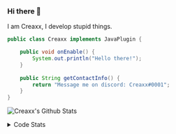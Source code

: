 ### Hi there 👋

I am Creaxx, I develop stupid things. 

```java
public class Creaxx implements JavaPlugin {

    public void onEnable() {
        System.out.println("Hello there!");
    }
    
    public String getContactInfo() {
        return "Message me on discord: Creaxx#0001";
    }
}
```

![Creaxx's Github Stats](https://github-readme-stats.vercel.app/api?username=CreaxxOG&show_icons=true&theme=dark&count_private=true)

<details>
  <summary>Code Stats</summary>

<!--START_SECTION:waka-->
![Code Time](http://img.shields.io/badge/Code%20Time-1%2C445%20hrs%2049%20mins-blue)

![Lines of code](https://img.shields.io/badge/From%20Hello%20World%20I%27ve%20Written-792.0%20thousand%20lines%20of%20code-blue)

**🐱 My GitHub Data** 

> 📦 104.7 kB Used in GitHub's Storage 
 > 
> 🏆 2,775 Contributions in the Year 2023
 > 
> 🚫 Not Opted to Hire
 > 
> 📜 4 Public Repositories 
 > 
> 🔑 4 Private Repositories 
 > 
**I'm a Night 🦉** 

```text
🌞 Morning                459 commits         ██░░░░░░░░░░░░░░░░░░░░░░░   06.99 % 
🌆 Daytime                2724 commits        ██████████░░░░░░░░░░░░░░░   41.47 % 
🌃 Evening                3216 commits        ████████████░░░░░░░░░░░░░   48.96 % 
🌙 Night                  170 commits         █░░░░░░░░░░░░░░░░░░░░░░░░   02.59 % 
```
📅 **I'm Most Productive on Saturday** 

```text
Monday                   827 commits         ███░░░░░░░░░░░░░░░░░░░░░░   12.59 % 
Tuesday                  914 commits         ███░░░░░░░░░░░░░░░░░░░░░░   13.91 % 
Wednesday                972 commits         ████░░░░░░░░░░░░░░░░░░░░░   14.80 % 
Thursday                 1026 commits        ████░░░░░░░░░░░░░░░░░░░░░   15.62 % 
Friday                   628 commits         ██░░░░░░░░░░░░░░░░░░░░░░░   09.56 % 
Saturday                 1101 commits        ████░░░░░░░░░░░░░░░░░░░░░   16.76 % 
Sunday                   1101 commits        ████░░░░░░░░░░░░░░░░░░░░░   16.76 % 
```


📊 **This Week I Spent My Time On** 

```text
💬 Programming Languages: 
Java                     11 hrs 3 mins       █████████████████████░░░░   83.36 % 
Kotlin                   44 mins             █░░░░░░░░░░░░░░░░░░░░░░░░   05.65 % 
Gradle                   24 mins             █░░░░░░░░░░░░░░░░░░░░░░░░   03.03 % 
Groovy                   20 mins             █░░░░░░░░░░░░░░░░░░░░░░░░   02.57 % 
XML                      19 mins             █░░░░░░░░░░░░░░░░░░░░░░░░   02.48 % 

🔥 Editors: 
IntelliJ                 13 hrs 15 mins      █████████████████████████   100.00 % 
```

**I Mostly Code in Java** 

```text
Java                     60 repos            ███████████████████░░░░░░   75.95 % 
Kotlin                   10 repos            ███░░░░░░░░░░░░░░░░░░░░░░   12.66 % 
TypeScript               4 repos             █░░░░░░░░░░░░░░░░░░░░░░░░   05.06 % 
CSS                      2 repos             █░░░░░░░░░░░░░░░░░░░░░░░░   02.53 % 
EJS                      1 repo              ░░░░░░░░░░░░░░░░░░░░░░░░░   01.27 % 
```




 Last Updated on 17/08/2023 06:23:25 UTC
<!--END_SECTION:waka-->
</details>
